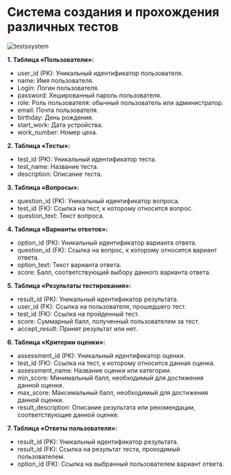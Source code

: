 # Система создания и прохождения различных тестов

![testssystem](https://github.com/underfit163/tests-system-project/assets/81982349/972dbb64-4123-4425-90b1-0839efa80411)
    
 **1. Таблица «Пользователи»:**

* user_id (PK): Уникальный идентификатор пользователя.
* name: Имя пользователя.
* Login: Логин пользователя.
* password: Хешированный пароль пользователя.
* role: Роль пользователя: обычный пользователь или администратор.
* email: Почта пользователя.
* birthday: День рождения.
* start_work: Дата устройства.
* work_number: Номер цеха.

**2. Таблица «Тесты»:**

* test_id (PK): Уникальный идентификатор теста.
* test_name: Название теста.
* description: Описание теста.

**3. Таблица «Вопросы»:**

* question_id (PK): Уникальный идентификатор вопроса.
* test_id (FK): Ссылка на тест, к которому относится вопрос.
* question_text: Текст вопроса.

**4. Таблица «Варианты ответов»:**

* option_id (PK): Уникальный идентификатор варианта ответа.
* question_id (FK): Ссылка на вопрос, к которому относится вариант ответа.
* option_text: Текст варианта ответа.
* score: Балл, соответствующий выбору данного варианта ответа.

**5. Таблица «Результаты тестирования»:**

* result_id (PK): Уникальный идентификатор результата.
* user_id (FK): Ссылка на пользователя, прошедшего тест.
* test_id (FK): Ссылка на пройденный тест.
* score: Суммарный балл, полученный пользователем за тест.
* accept_result: Принят результат или нет.

**6. Таблица «Критерии оценки»:**

* assessment_id (PK): Уникальный идентификатор оценки.
* test_id (FK): Ссылка на тест, к которому относится данная оценка.
* assessment_name: Название оценки или категории.
* min_score: Минимальный балл, необходимый для достижения данной оценки.
* max_score: Максимальный балл, необходимый для достижения данной оценки.
* result_description: Описание результата или рекомендации, соответствующие данной оценке.

**7. Таблица «Ответы пользователя»:**

* result_id (PK): Уникальный идентификатор результата.
* result_id (FK): Ссылка на результат теста, проходимый пользователем.
* option_id (FK): Ссылка на выбранный пользователем вариант ответа.
